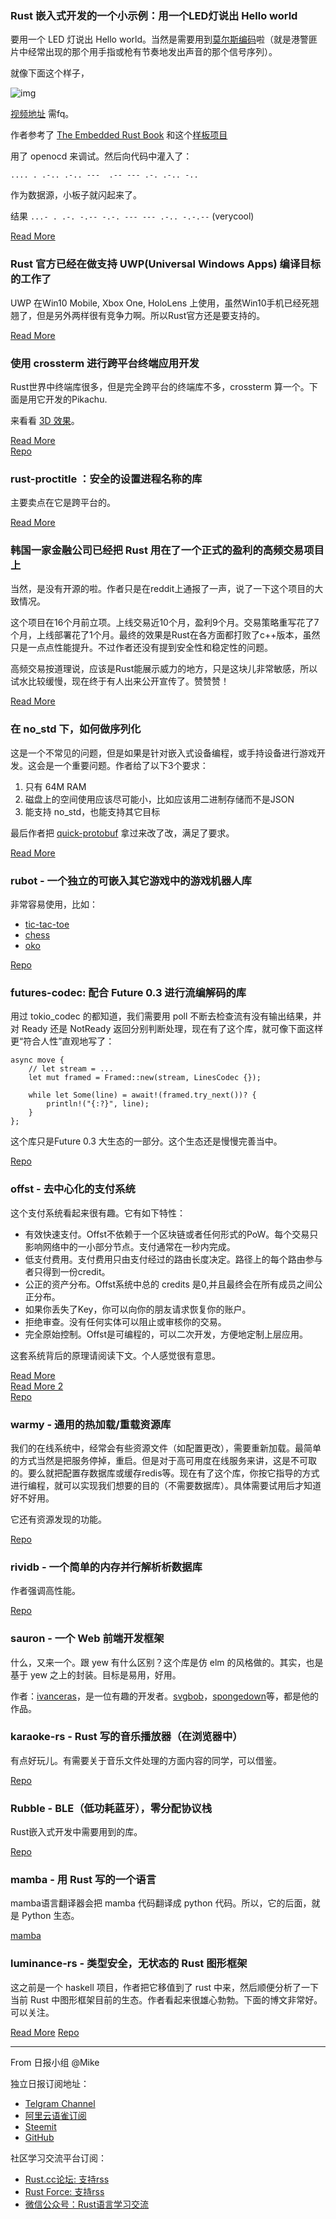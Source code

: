 ### Rust 嵌入式开发的一个小示例：用一个LED灯说出 Hello world

要用一个 LED 灯说出 Hello world。当然是需要用到[莫尔斯编码](https://zh.wikipedia.org/zh-hans/%E6%91%A9%E5%B0%94%E6%96%AF%E7%94%B5%E7%A0%81)啦（就是港警匪片中经常出现的那个用手指或枪有节奏地发出声音的那个信号序列）。

就像下面这个样子，

![img](https://raw.githubusercontent.com/daogangtang/picmaterials/master/111.png)

[视频地址](https://twitter.com/i/status/1120835944003846144) 需fq。

作者参考了 [The Embedded Rust Book](https://rust-embedded.github.io/book/) 和这个[样板项目](https://github.com/rust-embedded/cortex-m-quickstart)

用了 openocd 来调试。然后向代码中灌入了：

```
.... . .-.. .-.. ---  .-- --- .-. .-.. -..
```
作为数据源，小板子就闪起来了。

结果 `...- . .-. -.-- -.-. --- --- .-.. -.-.--` (verycool)

[Read More](https://idursun.com/posts/hello_world_in_morse_code/)

### Rust 官方已经在做支持 UWP(Universal Windows Apps) 编译目标的工作了

UWP 在Win10 Mobile, Xbox One, HoloLens 上使用，虽然Win10手机已经死翘翘了，但是另外两样很有竞争力啊。所以Rust官方还是要支持的。

[Read More](https://github.com/rust-lang/rust/pull/60260)

### 使用 crossterm 进行跨平台终端应用开发

Rust世界中终端库很多，但是完全跨平台的终端库不多，crossterm 算一个。下面是用它开发的Pikachu.

来看看 [3D 效果](https://preview.redd.it/p3nlqakx2bt21.gif?format=mp4&s=30d2dab1679000eedc65c7cadd550f26676a704e)。

[Read More](http://www.jonathanturner.org/2019/04/porting-the-pikachu.html)  
[Repo](https://github.com/TimonPost/crossterm)

### rust-proctitle ：安全的设置进程名称的库

主要卖点在它是跨平台的。

[Read More](https://github.com/Freaky/rust-proctitle)

### 韩国一家金融公司已经把 Rust 用在了一个正式的盈利的**高频交易**项目上

当然，是没有开源的啦。作者只是在reddit上通报了一声，说了一下这个项目的大致情况。

这个项目在16个月前立项。上线交易近10个月，盈利9个月。交易策略重写花了7个月，上线部署花了1个月。最终的效果是Rust在各方面都打败了c++版本，虽然只是一点点性能提升。不过作者还没有提到安全性和稳定性的问题。

高频交易按道理说，应该是Rust能展示威力的地方，只是这块儿非常敏感，所以试水比较缓慢，现在终于有人出来公开宣传了。赞赞赞！

[Read More](https://www.reddit.com/r/rust/comments/bhtuah/production_deployment_of_rust_in_hft_system_at/)

### 在 no_std 下，如何做序列化

这是一个不常见的问题，但是如果是针对嵌入式设备编程，或手持设备进行游戏开发。这会是一个重要问题。作者给了以下3个要求：

1. 只有 64M RAM
2. 磁盘上的空间使用应该尽可能小，比如应该用二进制存储而不是JSON
3. 能支持 no_std，也能支持其它目标

最后作者把 [quick-protobuf](https://github.com/tafia/quick-protobuf) 拿过来改了改，满足了要求。

[Read More](https://www.reddit.com/r/rust/comments/bi0xll/no_std_data_serializationdeserialization/)

### rubot - 一个独立的可嵌入其它游戏中的游戏机器人库

非常容易使用，比如：

- [tic-tac-toe](https://github.com/lcnr/rubot/blob/master/examples/tic-tac-toe.rs)  
- [chess](https://github.com/lcnr/rubot/blob/master/examples/chess.rs)
- [oko](https://github.com/lcnr/rubot/blob/master/examples/oko.rs)

[Repo](https://github.com/lcnr/rubot)

### futures-codec: 配合 Future 0.3 进行流编解码的库

用过 tokio_codec 的都知道，我们需要用 poll 不断去检查流有没有输出结果，并对 Ready 还是 NotReady 返回分别判断处理，现在有了这个库，就可像下面这样更“符合人性”直观地写了：

```
async move {
    // let stream = ...
    let mut framed = Framed::new(stream, LinesCodec {});

    while let Some(line) = await!(framed.try_next())? {
        println!("{:?}", line);
    }
};
```

这个库只是Future 0.3 大生态的一部分。这个生态还是慢慢完善当中。

[Repo](https://github.com/matthunz/futures-codec)

### offst - 去中心化的支付系统

这个支付系统看起来很有趣。它有如下特性：

- 有效快速支付。Offst不依赖于一个区块链或者任何形式的PoW。每个交易只影响网络中的一小部分节点。支付通常在一秒内完成。
- 低支付费用。支付费用只由支付经过的路由长度决定。路径上的每个路由参与者只得到一份credit。
- 公正的资产分布。Offst系统中总的 credits 是0,并且最终会在所有成员之间公正分布。
- 如果你丢失了Key，你可以向你的朋友请求恢复你的账户。
- 拒绝审查。没有任何实体可以阻止或审核你的交易。
- 完全原始控制。Offst是可编程的，可以二次开发，方便地定制上层应用。


这套系统背后的原理请阅读下文。个人感觉很有意思。

[Read More](https://www.freedomlayer.org/offst/offst-release/)   
[Read More 2](https://www.reddit.com/r/rust/comments/bh9h71/offst_a_decentralized_credit_card/)   
[Repo](https://github.com/freedomlayer/offst)

### warmy - 通用的热加载/重载资源库

我们的在线系统中，经常会有些资源文件（如配置更改），需要重新加载。最简单的方式当然是把服务停掉，重启。但是对于高可用度在线服务来讲，这是不可取的。要么就把配置存数据库或缓存redis等。现在有了这个库，你按它指导的方式进行编程，就可以实现我们想要的目的（不需要数据库）。具体需要试用后才知道好不好用。

它还有资源发现的功能。

[Repo](https://github.com/phaazon/warmy)

### rividb - 一个简单的内存并行解析析数据库

作者强调高性能。

[Repo](https://github.com/AhmedMostafa16/RiviDB)

### sauron - 一个 Web 前端开发框架

什么，又来一个。跟 yew 有什么区别？这个库是仿 elm 的风格做的。其实，也是基于 yew 之上的封装。目标是易用，好用。

作者：[ivanceras](https://github.com/ivanceras)，是一位有趣的开发者。[svgbob](https://github.com/ivanceras/svgbob)，[spongedown](https://github.com/ivanceras/spongedown)等，都是他的作品。

### karaoke-rs - Rust 写的音乐播放器（在浏览器中）

有点好玩儿。有需要关于音乐文件处理的方面内容的同学，可以借鉴。

[Repo](https://github.com/tarkah/karaoke-rs)

### Rubble - BLE（低功耗蓝牙），零分配协议栈

Rust嵌入式开发中需要用到的库。

[Repo](https://github.com/jonas-schievink/rubble)


### mamba - 用 Rust 写的一个语言

mamba语言翻译器会把 mamba 代码翻译成 python 代码。所以，它的后面，就是 Python 生态。

[mamba](https://github.com/JSAbrahams/mamba)


### luminance-rs - 类型安全，无状态的 Rust 图形框架

这之前是一个 haskell 项目，作者把它移值到了 rust 中来，然后顺便分析了一下当前 Rust 中图形框架目前的生态。作者看起来很雄心勃勃。下面的博文非常好。可以关注。

[Read More](https://phaazon.net/blog/pre-luminance-n-random-thoughts)
[Repo](https://github.com/phaazon/luminance-rs)

---

From 日报小组 @Mike

独立日报订阅地址：
- [Telgram Channel](https://t.me/rust_daily_news )
- [阿里云语雀订阅](https://www.yuque.com/chaosbot/rustnews)
- [Steemit](https://steemit.com/@blackanger)
- [GitHub](https://github.com/RustStudy/rust_daily_news)

社区学习交流平台订阅：
- [Rust.cc论坛: 支持rss](https://rust.cc)
- [Rust Force: 支持rss](https://rustforce.net/)
- [微信公众号：Rust语言学习交流](https://rust.cc/article?id=ed7c9379-d681-47cb-9532-0db97d883f62)